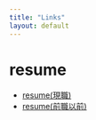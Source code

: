```yaml
---
title: "Links"
layout: default
---
```


# resume
- [resume(現職)](https://dkuji.github.io/resume)
- [resume(前職以前)](https://dkuji.github.io/resume_previous_company)

